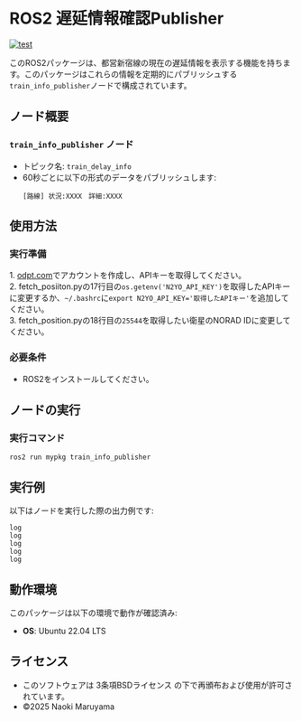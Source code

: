# ROS2 遅延情報確認Publisher
[![test](https://github.com/NaokiMaruyama978/mypkg/actions/workflows/test.yml/badge.svg)](https://github.com/NaokiMaruyama978/mypkg/actions/workflows/test.yml)

このROS2パッケージは、都営新宿線の現在の遅延情報を表示する機能を持ちます。このパッケージはこれらの情報を定期的にパブリッシュする`train_info_publisher`ノードで構成されています。



## ノード概要
### `train_info_publisher` ノード
- トピック名: `train_delay_info`
- 60秒ごとに以下の形式のデータをパブリッシュします:
  ```
  [路線] 状況:XXXX　詳細:XXXX
  ```

## 使用方法
### 実行準備
1\. [odpt.com](https://developer.odpt.org/)でアカウントを作成し、APIキーを取得してください。   
2\. fetch_posiiton.pyの17行目の`os.getenv('N2YO_API_KEY')`を取得したAPIキーに変更するか、`~/.bashrc`に`export N2YO_API_KEY='取得したAPIキー'`を追加してください。  
3\. fetch_position.pyの18行目の`25544`を取得したい衛星のNORAD IDに変更してください。

### 必要条件 ###
   - ROS2をインストールしてください。
## ノードの実行
### 実行コマンド
```
ros2 run mypkg train_info_publisher
```
## 実行例
以下はノードを実行した際の出力例です:
```
log
log
log
log
log
```
## 動作環境

このパッケージは以下の環境で動作が確認済み:
- **OS**: Ubuntu 22.04 LTS

## ライセンス
- このソフトウェアは 3条項BSDライセンス の下で再頒布および使用が許可されています。
- ©2025 Naoki Maruyama
